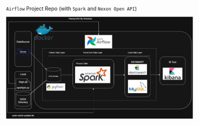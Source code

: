 `Airflow` Project Repo (with `Spark` and `Nexon Open API`)

<img src="./ETLarchitecture-diagram.jpg" alt="아키텍쳐 다이어그램" width="600"/>